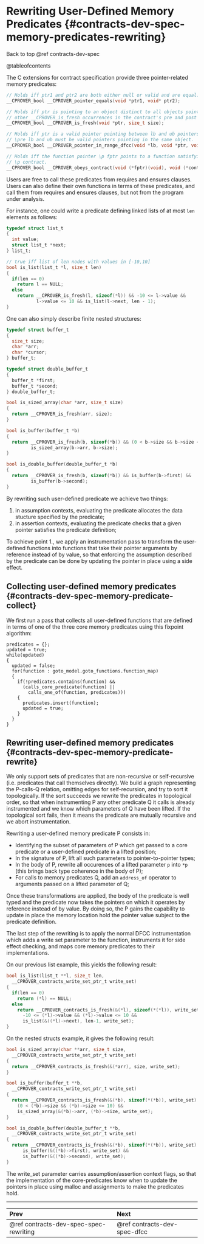 # Rewriting User-Defined Memory Predicates {#contracts-dev-spec-memory-predicates-rewriting}

Back to top @ref contracts-dev-spec

@tableofcontents

The C extensions for contract specification provide three pointer-related memory
predicates:

```c
// Holds iff ptr1 and ptr2 are both either null or valid and are equal.
__CPROVER_bool __CPROVER_pointer_equals(void *ptr1, void* ptr2);

// Holds iff ptr is pointing to an object distinct to all objects pointed to by
// other __CPROVER_is_fresh occurrences in the contract's pre and post conditions
__CPROVER_bool __CPROVER_is_fresh(void *ptr, size_t size);

// Holds iff ptr is a valid pointer pointing between lb and ub pointers.
// \pre lb and ub must be valid pointers pointing in the same object.
__CPROVER_bool __CPROVER_pointer_in_range_dfcc(void *lb, void *ptr, void *ub);

// Holds iff the function pointer \p fptr points to a function satisfying
// \p contract.
__CPROVER_bool __CPROVER_obeys_contract(void (*fptr)(void), void (*contract)(void));
```

Users are free to call these predicates from requires and ensures clauses.
Users can also define their own functions in terms of these predicates, and call
them from requires and ensures clauses, but not from the program under analysis.

For instance, one could write a predicate defining linked lists of at most `len`
elements as follows:

```c
typedef struct list_t
{
  int value;
  struct list_t *next;
} list_t;

// true iff list of len nodes with values in [-10,10]
bool is_list(list_t *l, size_t len)
{
  if(len == 0)
    return l == NULL;
  else
    return __CPROVER_is_fresh(l, sizeof(*l)) && -10 <= l->value &&
           l->value <= 10 && is_list(l->next, len - 1);
}
```

One can also simply describe finite nested structures:

```c
typedef struct buffer_t
{
  size_t size;
  char *arr;
  char *cursor;
} buffer_t;

typedef struct double_buffer_t
{
  buffer_t *first;
  buffer_t *second;
} double_buffer_t;

bool is_sized_array(char *arr, size_t size)
{
  return __CPROVER_is_fresh(arr, size);
}

bool is_buffer(buffer_t *b)
{
  return __CPROVER_is_fresh(b, sizeof(*b)) && (0 < b->size && b->size <= 10) &&
         is_sized_array(b->arr, b->size);
}

bool is_double_buffer(double_buffer_t *b)
{
  return __CPROVER_is_fresh(b, sizeof(*b)) && is_buffer(b->first) &&
         is_buffer(b->second);
}
```

By rewriting such user-defined predicate we achieve two things:
1. in assumption contexts, evaluating the predicate allocates the data stucture
  specified by the predicate;
2. in assertion contexts, evaluating the predicate checks that a given pointer
  satisfies the predicate definition;

To achieve point 1., we apply an instrumentation pass to transform the
user-defined functions into functions that take their pointer arguments by
reference instead of by value, so that enforcing the assumption described by the
predicate can be done by updating the pointer in place using a side effect.

## Collecting user-defined memory predicates {#contracts-dev-spec-memory-predicate-collect}

We first run a pass that collects all user-defined functions that are defined
in terms of one of the three core memory predicates using this fixpoint
algorithm:

```
predicates = {};
updated = true;
while(updated)
{
  updated = false;
  for(function : goto_model.goto_functions.function_map)
  {
    if(!predicates.contains(function) &&
      (calls_core_predicate(function) ||
        calls_one_of(function, predicates)))
    {
      predicates.insert(function);
      updated = true;
    }
  }
}
```

## Rewriting user-defined memory predicates {#contracts-dev-spec-memory-predicate-rewrite}

We only support sets of predicates that are non-recursive or self-recursive
(i.e. predicates that call themselves directly).
We build a graph representing the P-calls-Q relation, omitting edges for
self-recursion, and try to sort it topologically. If the sort succeeds we
rewrite the predicates in topological order, so that when instrumenting P any
other predicate Q it calls is already instrumented and we know which parameters
of Q have been lifted. If the topological sort fails, then it means the predicate
are mutually recursive and we abort instrumentation.

Rewriting a user-defined memory predicate P consists in:
- Identifying the subset of parameters of P which get passed to a core predicate
  or a user-defined predicate in a lifted position;
- In the signature of P, lift all such parameters to pointer-to-pointer types;
- In the body of P, rewrite all occurences of a lifted parameter `p` into `*p`
  (this brings back type coherence in the body of P);
- For calls to memory predicates Q, add an `address_of` operator to arguments
  passed on a lifted parameter of Q;

Once these transformations are applied, the body of the predicate is well typed
and the predicate now takes the pointers on which it operates by reference
instead of by value. By doing so, the P gains the capability to update in place
the memory location hold the pointer value subject to the predicate definition.

The last step of the rewriting is to apply the normal DFCC instrumentation
which adds a write set parameter to the function, instruments it for side
effect checking, and maps core memory predicates to their implementations.

On our previous list example, this yields the following result:

```c
bool is_list(list_t **l, size_t len,
  __CPROVER_contracts_write_set_ptr_t write_set)
{
  if(len == 0)
    return (*l) == NULL;
  else
    return __CPROVER_contracts_is_fresh(&(*l), sizeof(*(*l)), write_set) &&
      -10 <= (*l)->value && (*l)->value <= 10 &&
      is_list(&((*l)->next), len-1, write_set);
}
```

On the nested structs example, it gives the following result:

```c
bool is_sized_array(char **arr, size_t size,
  __CPROVER_contracts_write_set_ptr_t write_set)
{
  return __CPROVER_contracts_is_fresh(&(*arr), size, write_set);
}

bool is_buffer(buffer_t **b,
  __CPROVER_contracts_write_set_ptr_t write_set)
{
  return __CPROVER_contracts_is_fresh(&(*b), sizeof(*(*b)), write_set) &&
    (0 < (*b)->size && (*b)->size <= 10) &&
    is_sized_array(&(*b)->arr, (*b)->size, write_set);
}

bool is_double_buffer(double_buffer_t **b,
  __CPROVER_contracts_write_set_ptr_t write_set)
{
  return __CPROVER_contracts_is_fresh(&(*b), sizeof(*(*b)), write_set) &&
      is_buffer(&((*b)->first), write_set) &&
      is_buffer(&((*b)->second), write_set);
}
```

The write_set parameter carries assumption/assertion context flags, so that the
implementation of the core-predicates know when to update the pointers in place
using malloc and assignments to make the predicates hold.

---
 Prev | Next
:-----|:------
 @ref contracts-dev-spec-spec-rewriting | @ref contracts-dev-spec-dfcc